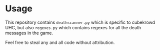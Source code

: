 # Usage
This repository contains `deathscanner.py` which is specific to cubekrowd UHC, but also `regexes.py` which contains regexes for all the death messages in the game.

Feel free to steal any and all code without attribution.